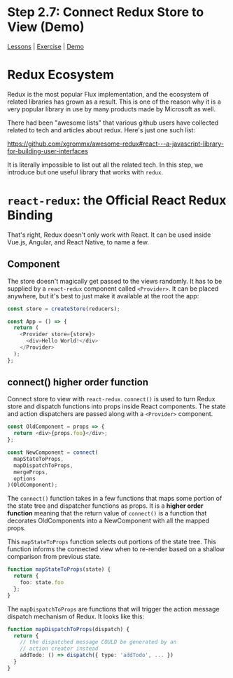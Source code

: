 # Step 2.7: Connect Redux Store to View (Demo)

[Lessons](../) | [Exercise](./exercise/) | [Demo](./demo/)

# Redux Ecosystem

Redux is the most popular Flux implementation, and the ecosystem of related libraries has grown as a result. This is one of the reason why it is a very popular library in use by many products made by Microsoft as well.

There had been "awesome lists" that various github users have collected related to tech and articles about redux. Here's just one such list:

https://github.com/xgrommx/awesome-redux#react---a-javascript-library-for-building-user-interfaces

It is literally impossible to list out all the related tech. In this step, we introduce but one useful library that works with `redux`.

# `react-redux`: the Official React Redux Binding

That's right, Redux doesn't only work with React. It can be used inside Vue.js, Angular, and React Native, to name a few.

## <Provider> Component

The store doesn't magically get passed to the views randomly. It has to be supplied by a `react-redux` component called `<Provider>`. It can be placed anywhere, but it's best to just make it available at the root the app:

```js
const store = createStore(reducers);

const App = () => {
  return (
    <Provider store={store}>
      <div>Hello World!</div>
    </Provider>
  );
};
```

## connect() higher order function

Connect store to view with `react-redux`. `connect()` is used to turn Redux store and dispatch functions into props inside React components. The state and action dispatchers are passed along with a `<Provider>` component.

```js
const OldComponent = props => {
  return <div>{props.foo}</div>;
};

const NewComponent = connect(
  mapStateToProps,
  mapDispatchToProps,
  mergeProps,
  options
)(OldComponent);
```

The `connect()` function takes in a few functions that maps some portion of the state tree and dispatcher functions as props. It is a **higher order function** meaning that the return value of `connect()` is a function that decorates OldComponents into a NewComponent with all the mapped props.

This `mapStateToProps` function selects out portions of the state tree. This function informs the connected view when to re-render based on a shallow comparison from previous state.

```ts
function mapStateToProps(state) {
  return {
    foo: state.foo
  };
}
```

The `mapDispatchToProps` are functions that will trigger the action message dispatch mechanism of Redux. It looks like this:

```ts
function mapDispatchToProps(dispatch) {
  return {
    // the dispatched message COULD be generated by an
    // action creator instead
    addTodo: () => dispatch({ type: 'addTodo', ... })
  }
}
```
